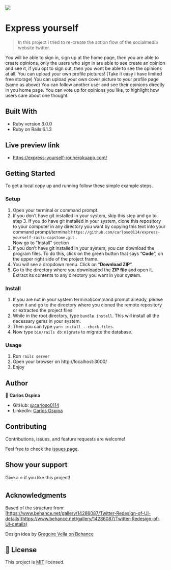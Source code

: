 ![](https://img.shields.io/badge/Microverse-blueviolet)

# Express yourself

> In this project i tried to re-create the action flow of the socialmedia website twitter.

You will be able to sign in, sign up at the home page, then you are able to create opinions, only the users who sign in are able to see create an opinion and see it, if you opt to sign out, then you wont be able to see the opinions at all.
You can upload your own profile pictures! (Take it easy i have limited free storage)
You can upload your own cover picture to your profile page (same as above)
You can follow another user and see their opinions directly in you home page.
You can vote up for opinions you like, to highlight how users care about one thought.

## Built With
- Ruby version 3.0.0
- Ruby on Rails 6.1.3

## Live preview link
- https://express-yourself-ror.herokuapp.com/

## Getting Started
To get a local copy up and running follow these simple example steps.

### Setup
1. Open your terminal or command prompt.
2. If you don’t have git installed in your system, skip this step and go to step 3. If you do have git installed in your system, clone this repository to your computer in any directory you want by copying this text into your command prompt/terminal: `https://github.com/carloso0114/express-yourself-rails-capstone.git`  .
<br>Now go to "Install" section
3. If you don’t have git installed in your system, you can download the program files. To do this, click on the green button that says “**Code**“, on the upper right side of the project frame.
4. You will see a dropdown menu. Click on “**Download ZIP**“.
5. Go to the directory where you downloaded the **ZIP file** and open it. Extract its contents to any directory you want in your system.

### Install
1. If you are not in your system terminal/command prompt already, please open it and go to the directory where you cloned the remote repository or extracted the project files.
2. While in the root directory, type `bundle install`. This will install all the necessary gems in your system.
3. Then you can type <code>yarn install --check-files</code>.
4. Now type <code>bin/rails db:migrate</code> to migrate the database.
### Usage
1. Run <code>rails server</code>
2. Open your browser on http://localhost:3000/
2. Enjoy

## Author

👤 **Carlos Ospina**

- GitHub: [@carloso0114](https://github.com/carloso0114)
- LinkedIn: [Carlos Ospina](https://www.linkedin.com/in/carlosospina/)

## Contributing

Contributions, issues, and feature requests are welcome!

Feel free to check the [issues page](https://github.com/carloso0114/express-yourself-rails-capstone/issues).

## Show your support

Give a ⭐️ if you like this project!

## Acknowledgments

Based of the structure from: 
[https://www.behance.net/gallery/14286087/Twitter-Redesign-of-UI-details](https://www.behance.net/gallery/14286087/Twitter-Redesign-of-UI-details)

Design idea by [Gregoire Vella on Behance](https://www.behance.net/gregoirevella)

## 📝 License

This project is [MIT](https://github.com/carloso0114/express-yourself-rails-capstone/blob/development/LICENSE) licensed.
